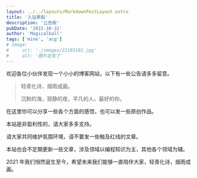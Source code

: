 ```yaml
---
layout: ../../layouts/MarkdownPostLayout.astro
title: '入站黑板'
description: '公告板'
pubDate: '2022-10-31'
author: 'Magicalball'
tags: ['mine', 'acg']
# image:
#     url: './images/22103101.jpg'
#     alt: '图片走丢了'
---
```


欢迎各位小伙伴发现一个小小的博客网站，以下有一些公告请多多留意。

> 轻青化诗，烟雨成画。
>
> 沉默的海，寂静的夜，平凡的人，最好的你。

在这里你可以分享一些各个方面的感悟，也可以发一些原创作品。

本站是非盈利性的，请大家多多支持。

请大家共同维护氛围环境，请不要发一些触及红线的文章。

本站也会不定期更新一些文章，涉及领域以编程知识为主，其他各个领域为辅。

2021 年我们悄然诞生至今，希望未来我们能够一直陪伴大家，轻青化诗，烟雨成画。

<!-- \*\*你知道站长去哪里了喵~！！！！！？？？？是不是又去摸鱼去了%#￥%…… -->

<!-- ![图片走丢了](./images/22103101.jpg) -->

  <!-- Hover Text Example body { font-family: Arial, sans-serif; margin: 0; padding: 0; display: flex; justify-content: center; align-items: center; min-height: 100vh; background-color: white; } .hover-element { padding: 20px; background-color: white; color: black; border-radius: 0; cursor: pointer; }

听说有耐心的人会摸我  -->
